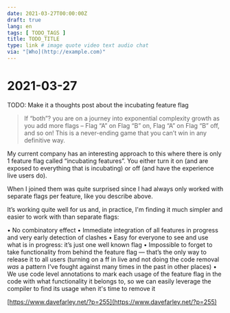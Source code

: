 ```yaml
---
date: 2021-03-27T00:00:00Z
draft: true
lang: en
tags: [ TODO_TAGS ]
title: TODO_TITLE
type: link # image quote video text audio chat
via: "[Who](http://example.com)"
---
```



# 2021-03-27

TODO: Make it a thoughts post about the incubating feature flag

> If “both”? you are on a journey into exponential complexity growth as you add more flags – Flag “A” on Flag “B” on, Flag “A” on Flag “B” off, and so on! This is a never-ending game that you can’t win in any definitive way.

My current company has an interesting approach to this where there is only 1 feature flag called “incubating features”. You either turn it on (and are exposed to everything that is incubating) or off (and have the experience live users do).

When I joined them was quite surprised since I had always only worked with separate flags per feature, like you describe above.

It’s working quite well for us and, in practice, I'm finding it much simpler and easier to work with than separate flags:

• No combinatory effect
• Immediate integration of all features in progress and very early detection of clashes
• Easy for everyone to see and use what is in progress: it’s just one well known flag
• Impossible to forget to take functionality from behind the feature flag — that’s the only way to release it to all users (turning on a ff in live and not doing the code removal *was* a pattern I've fought against many times in the past in other places)
• We use code level annotations to mark each usage of the feature flag in the code with what functionality it belongs to, so we can easily leverage the compiler to find its usage when it's time to remove it

[https://www.davefarley.net/?p=255](https://www.davefarley.net/?p=255)


